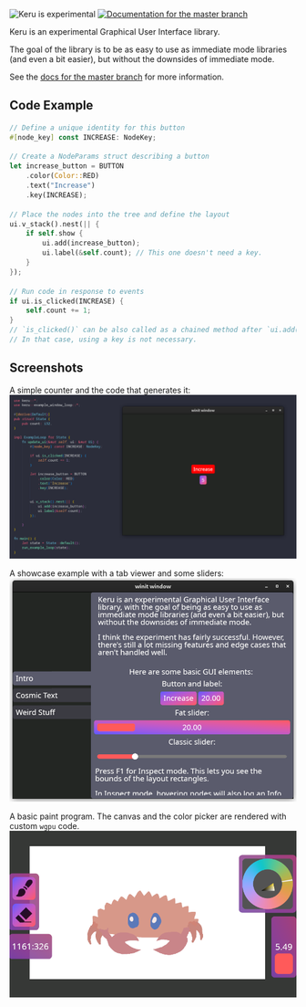 ![Keru is experimental](https://img.shields.io/badge/status-alpha-orange)
[![Documentation for the `master` branch](https://img.shields.io/badge/docs-master-informational)](https://kekelp.github.io/keru/keru/index.html)

Keru is an experimental Graphical User Interface library.

The goal of the library is to be as easy to use as immediate mode libraries (and even a bit easier), but without the downsides of immediate mode.

See the [docs for the master branch](https://kekelp.github.io/keru/keru/index.html) for more information.

## Code Example

```rust
// Define a unique identity for this button
#[node_key] const INCREASE: NodeKey;

// Create a NodeParams struct describing a button
let increase_button = BUTTON
    .color(Color::RED)
    .text("Increase")
    .key(INCREASE);

// Place the nodes into the tree and define the layout
ui.v_stack().nest(|| {
    if self.show {
        ui.add(increase_button);
        ui.label(&self.count); // This one doesn't need a key.
    }
});

// Run code in response to events
if ui.is_clicked(INCREASE) {
    self.count += 1;
}
// `is_clicked()` can be also called as a chained method after `ui.add(increase_button)`.
// In that case, using a key is not necessary.
```

## Screenshots

A simple counter and the code that generates it:
![Screenshot of counter example](screenshots/counter.png)

A showcase example with a tab viewer and some sliders:
![Screenshot of showcase example](screenshots/showcase.png)

A basic paint program. The canvas and the color picker are rendered with custom `wgpu` code.
![Screenshot of paint example](screenshots/paint.png)
